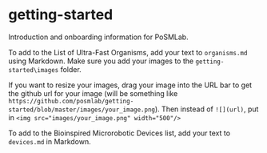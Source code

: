 # getting-started
Introduction and onboarding information for PoSMLab. 

To add to the List of Ultra-Fast Organisms, add your text to `organisms.md` using Markdown. Make sure you add your images to the `getting-started\images` folder.  

If you want to resize your images, drag your image into the URL bar to get the github url for your image (will be something like `https://github.com/posmlab/getting-started/blob/master/images/your_image.png`).
Then instead of `![](url)`, put in 
`<img src="images/your_image.png" width="500"/>`

To add to the Bioinspired Microrobotic Devices list, add your text to `devices.md` in Markdown. 



